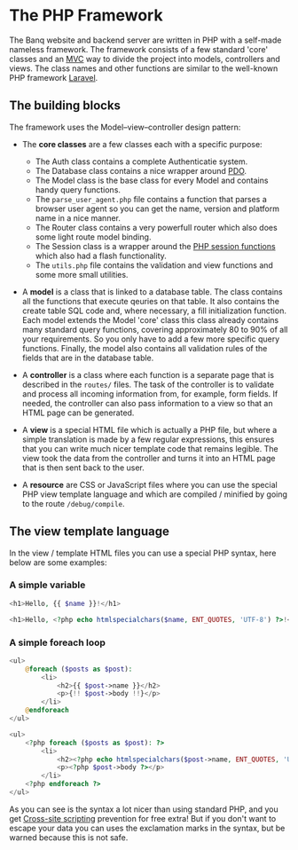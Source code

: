 # The PHP Framework
The Banq website and backend server are written in PHP with a self-made nameless framework. The framework consists of a few standard 'core' classes and an [MVC](https://en.wikipedia.org/wiki/Model%E2%80%93view%E2%80%93controller) way to divide the project into models, controllers and views. The class names and other functions are similar to the well-known PHP framework [Laravel](https://laravel.com/docs/).

## The building blocks
The framework uses the Model–view–controller design pattern:

- The **core classes** are a few classes each with a specific purpose:
    - The Auth class contains a complete Authenticatie system.
    - The Database class contains a nice wrapper around [PDO](https://www.php.net/manual/en/book.pdo.php).
    - The Model class is the base class for every Model and contains handy query functions.
    - The `parse_user_agent.php` file contains a function that parses a browser user agent so you can get the name, version and platform name in a nice manner.
    - The Router class contains a very powerfull router which also does some light route model binding.
    - The Session class is a wrapper around the [PHP session functions](https://www.php.net/manual/en/book.session.php) which also had a flash functionality.
    - The `utils.php` file contains the validation and view functions and some more small utilities.

- A **model** is a class that is linked to a database table. The class contains all the functions that execute qeuries on that table. It also contains the create table SQL code and, where necessary, a fill initialization function. Each model extends the Model 'core' class this class already contains many standard query functions, covering approximately 80 to 90% of all your requirements. So you only have to add a few more specific query functions. Finally, the model also contains all validation rules of the fields that are in the database table.

- A **controller** is a class where each function is a separate page that is described in the `routes/` files. The task of the controller is to validate and process all incoming information from, for example, form fields. If needed, the controller can also pass information to a view so that an HTML page can be generated.

- A **view** is a special HTML file which is actually a PHP file, but where a simple translation is made by a few regular expressions, this ensures that you can write much nicer template code that remains legible. The view took the data from the controller and turns it into an HTML page that is then sent back to the user.

- A **resource** are CSS or JavaScript files where you can use the special PHP view template language and which are compiled / minified by going to the route `/debug/compile`.

## The view template language
In the view / template HTML files you can use a special PHP syntax, here below are some examples:

### A simple variable
```php
<h1>Hello, {{ $name }}!</h1>
```
```php
<h1>Hello, <?php echo htmlspecialchars($name, ENT_QUOTES, 'UTF-8') ?>!</h1>
```

### A simple foreach loop
```php
<ul>
    @foreach ($posts as $post):
        <li>
            <h2>{{ $post->name }}</h2>
            <p>{!! $post->body !!}</p>
        </li>
    @endforeach
</ul>
```
```php
<ul>
    <?php foreach ($posts as $post): ?>
        <li>
            <h2><?php echo htmlspecialchars($post->name, ENT_QUOTES, 'UTF-8') ?></h2>
            <p><?php $post->body ?></p>
        </li>
    <?php endforeach ?>
</ul>
```

As you can see is the syntax a lot nicer than using standard PHP, and you get [Cross-site scripting](https://en.wikipedia.org/wiki/Cross-site_scripting) prevention for free extra! But if you don't want to escape your data you can uses the exclamation marks in the syntax, but be warned because this is not safe.
